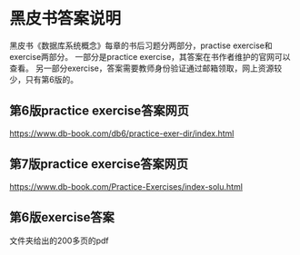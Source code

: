 # 黑皮书答案说明
黑皮书《数据库系统概念》每章的书后习题分两部分，practise exercise和exercise两部分。
一部分是practice exercise，其答案在书作者维护的官网可以查看。
另一部分exercise，答案需要教师身份验证通过邮箱领取，网上资源较少，只有第6版的。

## 第6版practice exercise答案网页
https://www.db-book.com/db6/practice-exer-dir/index.html

## 第7版practice exercise答案网页
https://www.db-book.com/Practice-Exercises/index-solu.html

## 第6版exercise答案
文件夹给出的200多页的pdf
